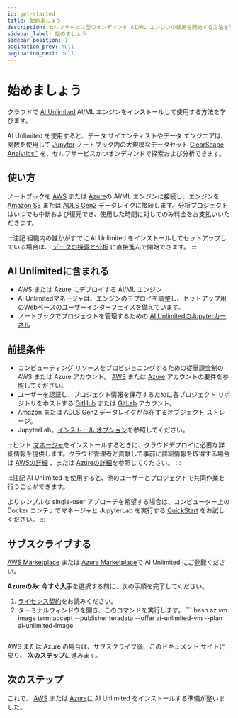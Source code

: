 ```yaml
---
id: get-started
title: 始めましょう
description: セルフサービス型のオンデマンド AI/ML エンジンの使用を開始する方法を学びます。
sidebar_label: 始めましょう
sidebar_position: 1
pagination_prev: null
pagination_next: null
---
```


# 始めましょう

クラウドで [AI Unlimited](https://www.teradata.com/platform/ai-unlimited) AI/ML エンジンをインストールして使用する方法を学びます。

AI Unlimited を使用すると、データ サイエンティストやデータ エンジニアは、関数を使用して [Jupyter](https://jupyter.org/) ノートブック内の大規模なデータセット [ClearScape Analytics™](https://docs.teradata.com/access/sources/dita/topic?dita:mapPath=phg1621910019905.ditamap&dita:ditavalPath=pny1626732985837.ditaval&dita:topicPath=gma1702668333653.dita) を、セルフサービスかつオンデマンドで探索および分析できます。 


## 使い方

ノートブックを [AWS](https://aws.amazon.com/) または [Azure](https://azure.microsoft.com/en-us)の AI/ML エンジンに接続し、エンジンを [Amazon S3](https://aws.amazon.com/pm/serv-s3/?gclid=Cj0KCQjwlZixBhCoARIsAIC745AmyEzPaBnrARQxyUW_un0BjgTxlHygMScf4ZbX-7dTeznc-psOFlwaAkjmEALw_wcB&trk=fecf68c9-3874-4ae2-a7ed-72b6d19c8034&sc_channel=ps&ef_id=Cj0KCQjwlZixBhCoARIsAIC745AmyEzPaBnrARQxyUW_un0BjgTxlHygMScf4ZbX-7dTeznc-psOFlwaAkjmEALw_wcB:G:s&s_kwcid=AL!4422!3!536452728638!e!!g!!amazon%20s3!11204620052!112938567994) または [ADLS Gen2](https://learn.microsoft.com/en-us/azure/storage/blobs/data-lake-storage-introduction) データレイクに接続します。分析プロジェクトはいつでも中断および復元でき、使用した時間に対してのみ料金をお支払いいただきます。

:::注記
組織内の誰かがすでに AI Unlimited をインストールしてセットアップしている場合は、 [データの探索と分析](../explore-and-analyze-data) に直接進んで開始できます。
:::


## AI Unlimitedに含まれる

- AWS または Azure にデプロイする AI/ML エンジン
- AI Unlimitedマネージャは、エンジンのデプロイを調整し、セットアップ用のWebベースのユーザーインターフェイスを備えています。
- ノートブックでプロジェクトを管理するための [AI UnlimitedのJupyterカーネル](https://downloads.teradata.com/download/tools/teradata-ai-unlimited-jupyter-kernel)


## 前提条件

- コンピューティング リソースをプロビジョニングするための従量課金制の AWS または Azure アカウント。 [AWS](../resources/aws-requirements.md) または [Azure](../resources/azure-requirements.md) アカウントの要件を参照してください。
- ユーザーを認証し、プロジェクト情報を保存するために各プロジェクト リポジトリをホストする [GitHub](https://github.com) または [GitLab](https://gitlab.com) アカウント。
- Amazon または ADLS Gen2 データレイクが存在するオブジェクト ストレージ。
- JupyterLab。[インストール オプション](../resources/jupyterlab)を参照してください。

:::ヒント
[マネージャ](../glossary.md#ai-unlimited-manager)をインストールするときに、クラウドデプロイに必要な詳細情報を提供します。クラウド管理者と貢献して事前に詳細情報を取得する場合は [AWSの詳細](../install-ai-unlimited/prod-aws-console-deploy-ai-unlimited.md#specify-stack-details-and-options) 、または [Azureの詳細](../install-ai-unlimited/prod-azure-portal-deploy-manager.md#specify-instance-details)を参照してください。
:::

:::注記
AI Unlimited を使用すると、他のユーザーとプロジェクトで共同作業を行うことができます。 

よりシンプルな single-user アプローチを希望する場合は、コンピューター上の Docker コンテナでマネージャと JupyterLab を実行する [QuickStart](../resources/quickstart) をお試しください。
:::


## サブスクライブする

[AWS Marketplace](http://aws.amazon.com/marketplace/pp/prodview-2srvuo3mwqlig) または [Azure Marketplace](https://azuremarketplace.microsoft.com/en-us/marketplace/apps/teradata.ai-unlimited?tab=Overview)で AI Unlimited にご登録ください。

**Azureのみ**: **今すぐ入手**を選択する前に、次の手順を完了してください。
1.  [ライセンス契約](https://query.prod.cms.rt.microsoft.com/cms/api/am/binary/RW1lQlq)をお読みください。
2. ターミナルウィンドウを開き、このコマンドを実行します。
    \`\`\` bash
    az vm image term accept --publisher teradata --offer ai-unlimited-vm --plan ai-unlimited-image
	```

AWS または Azure の場合は、サブスクライブ後、このドキュメント サイトに戻り、 **次のステップ**に進みます。


## 次のステップ

これで、 [AWS](./prod-aws-console-deploy-ai-unlimited.md) または [Azure](./prod-azure-portal-deploy-manager.md)に AI Unlimited をインストールする準備が整いました。








